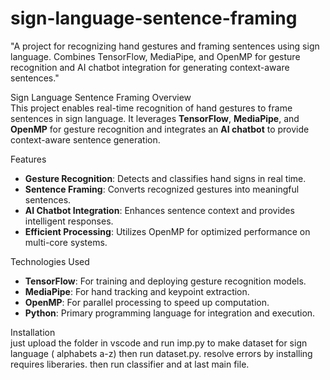 # sign-language-sentence-framing
"A project for recognizing hand gestures and framing sentences using sign language. Combines TensorFlow, MediaPipe, and OpenMP for gesture recognition and AI chatbot integration for generating context-aware sentences."

Sign Language Sentence Framing
Overview  
This project enables real-time recognition of hand gestures to frame sentences in sign language. It leverages **TensorFlow**, **MediaPipe**, and **OpenMP** for gesture recognition and integrates an **AI chatbot** to provide context-aware sentence generation.  

Features  
- **Gesture Recognition**: Detects and classifies hand signs in real time.  
- **Sentence Framing**: Converts recognized gestures into meaningful sentences.  
- **AI Chatbot Integration**: Enhances sentence context and provides intelligent responses.  
- **Efficient Processing**: Utilizes OpenMP for optimized performance on multi-core systems.  

Technologies Used  
- **TensorFlow**: For training and deploying gesture recognition models.  
- **MediaPipe**: For hand tracking and keypoint extraction.  
- **OpenMP**: For parallel processing to speed up computation.  
- **Python**: Primary programming language for integration and execution.  

Installation  
just upload the folder in vscode and run imp.py to make dataset for sign language ( alphabets a-z) then run dataset.py. resolve errors by installing requires liberaries. then run classifier and at last main file.
